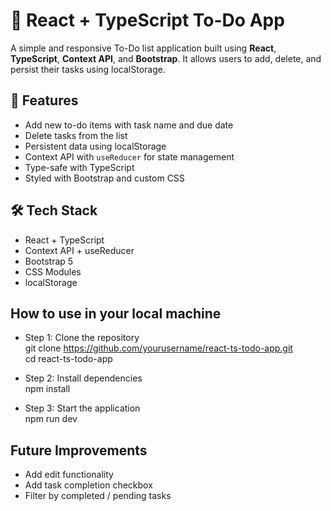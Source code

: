# 📝 React + TypeScript To-Do App

A simple and responsive To-Do list application built using **React**, **TypeScript**, **Context API**, and **Bootstrap**. It allows users to add, delete, and persist their tasks using localStorage.

## 🚀 Features

- Add new to-do items with task name and due date
- Delete tasks from the list
- Persistent data using localStorage
- Context API with `useReducer` for state management
- Type-safe with TypeScript
- Styled with Bootstrap and custom CSS

## 🛠️ Tech Stack

- React + TypeScript
- Context API + useReducer
- Bootstrap 5
- CSS Modules
- localStorage

## How to use in your local machine

- Step 1: Clone the repository<br/>git clone https://github.com/yourusername/react-ts-todo-app.git<br/>cd react-ts-todo-app

- Step 2: Install dependencies<br/>npm install

- Step 3: Start the application<br/>npm run dev

## Future Improvements

- Add edit functionality
- Add task completion checkbox
- Filter by completed / pending tasks

